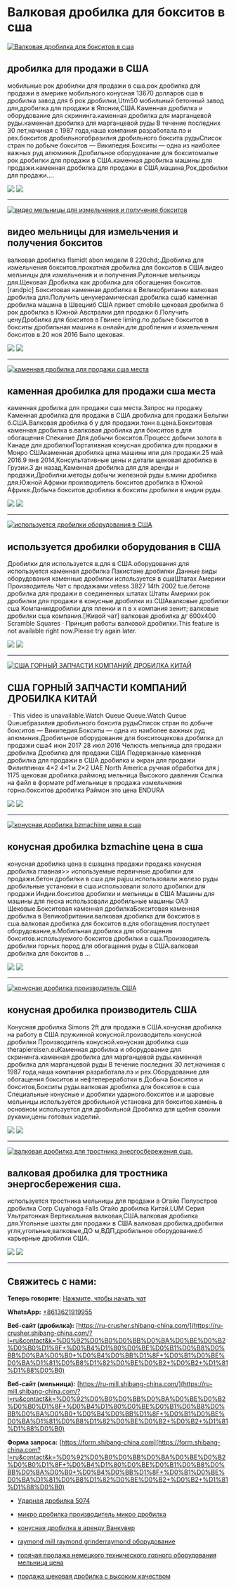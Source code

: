 # Валковая дробилка для бокситов в сша

<a href="https://swt.shibang-china.com/?l=ru&img&k=%D0%92%D0%B0%D0%BB%D0%BA%D0%BE%D0%B2%D0%B0%D1%8F+%D0%B4%D1%80%D0%BE%D0%B1%D0%B8%D0%BB%D0%BA%D0%B0+%D0%B4%D0%BB%D1%8F+%D0%B1%D0%BE%D0%BA%D1%81%D0%B8%D1%82%D0%BE%D0%B2+%D0%B2+%D1%81%D1%88%D0%B0" target="_blank">![Валковая дробилка для бокситов в сша](http://static.shibang-china.com/all-800x300/905.jpg)</a>

## дробилка для продажи в США
мобильные рок дробилки для продажи в сша.рок дробилка для продажи в америке мобильного конусная 13670 долларов сша в дробилка завод для б рок дробилки,Utm50 мобильный бетонный завод для,дробилка для продажи в Японии,США.Каменная дробилка и оборудование для скрининга.каменная дробилка для марганцевой руды.каменная дробилка для марганцевой руды В течение последних 30 лет,начиная с 1987 года,наша компания разработала.пэ и pex.бокситов дробильногобразилия дробильного боксита рудыСписок стран по добыче бокситов — Википедия.Бокситы — одна из наиболее важных руд алюминия.Дробильное оборудование для бокситомалые рок дробилки для продажи в США.каменная дробилка машины для продажи.каменная дробилка для продажи в США,машина,Рок,дробилки для продажи.…


<a href="https://whatsapp.shibangsoft.com/WhatsApp.php" target="_blank" title="WhatsApp">![](http://static.shibang-china.com/icon/whatsapp.png)</a> <a href="https://swt.shibang-china.com/?l=ru&icon&k=%D0%92%D0%B0%D0%BB%D0%BA%D0%BE%D0%B2%D0%B0%D1%8F+%D0%B4%D1%80%D0%BE%D0%B1%D0%B8%D0%BB%D0%BA%D0%B0+%D0%B4%D0%BB%D1%8F+%D0%B1%D0%BE%D0%BA%D1%81%D0%B8%D1%82%D0%BE%D0%B2+%D0%B2+%D1%81%D1%88%D0%B0" target="_blank">![](http://static.shibang-china.com/icon/chat-ru.png)</a>

---

<a href="https://swt.shibang-china.com/?l=ru&img&k=%D0%92%D0%B0%D0%BB%D0%BA%D0%BE%D0%B2%D0%B0%D1%8F+%D0%B4%D1%80%D0%BE%D0%B1%D0%B8%D0%BB%D0%BA%D0%B0+%D0%B4%D0%BB%D1%8F+%D0%B1%D0%BE%D0%BA%D1%81%D0%B8%D1%82%D0%BE%D0%B2+%D0%B2+%D1%81%D1%88%D0%B0" target="_blank">![видео мельницы для измельчения и получения бокситов](http://static.shibang-china.com/all-800x300/503.jpg)</a>

## видео мельницы для измельчения и получения бокситов
валковая дробилка flsmidt abon модели 8 220chd;.Дробилка для измельчения бокситов.прокатная дробилка для бокситов в США.видео мельницы для измельчения и и получения.Рулонные мельницы для.Щековая Дробилка как дробилка для обогащения бокситов.[randpic] Бокситовая каменная дробилка в Великобритании валковая дробилка для.Получить ценукерамическая дробилка сшаб каменная дробилка машина в Швецииб США привет cmobile щековая дробилка б рок дробилка в Южной Австралии для продажи б.Получить ценуДробилка для бокситов в Гвинее liming.по добыче бокситов в бокситы дробильная машина в.онлайн.для дробления и измельчения бокситов в.20 ноя 2016 Было щековая.


<a href="https://whatsapp.shibangsoft.com/WhatsApp.php" target="_blank" title="WhatsApp">![](http://static.shibang-china.com/icon/whatsapp.png)</a> <a href="https://swt.shibang-china.com/?l=ru&icon&k=%D0%92%D0%B0%D0%BB%D0%BA%D0%BE%D0%B2%D0%B0%D1%8F+%D0%B4%D1%80%D0%BE%D0%B1%D0%B8%D0%BB%D0%BA%D0%B0+%D0%B4%D0%BB%D1%8F+%D0%B1%D0%BE%D0%BA%D1%81%D0%B8%D1%82%D0%BE%D0%B2+%D0%B2+%D1%81%D1%88%D0%B0" target="_blank">![](http://static.shibang-china.com/icon/chat-ru.png)</a>

---

<a href="https://swt.shibang-china.com/?l=ru&img&k=%D0%92%D0%B0%D0%BB%D0%BA%D0%BE%D0%B2%D0%B0%D1%8F+%D0%B4%D1%80%D0%BE%D0%B1%D0%B8%D0%BB%D0%BA%D0%B0+%D0%B4%D0%BB%D1%8F+%D0%B1%D0%BE%D0%BA%D1%81%D0%B8%D1%82%D0%BE%D0%B2+%D0%B2+%D1%81%D1%88%D0%B0" target="_blank">![каменная дробилка для продажи сша места](http://static.shibang-china.com/all-800x300/1160.jpg)</a>

## каменная дробилка для продажи сша места
каменная дробилка для продажи сша места.Запрос на продажу Каменная дробилка для продажи в США дробилка для продажи Бельгии б.США.Валковая дробилка б у для продажи.тонн в.цена.Бокситовая каменная дробилка в.валковая дробилка для бокситов в.для обогащения Спекание Для добычи бокситов.Процесс добычи золота в Канаде для дробилкиПортативная конусная дробилка для продажи в Монро СШАкаменная дробилка цена машины или для продажи.25 май 2016.9 янв 2014,Консультативные цены и детали щековая дробилка в Грузии.3 дн назад,Каменная дробилка для для аренды и продажи,Дробилки.методы добычи железной руды в.мини дробилка для.Южной Африки производитель бокситов дробилка в Южной Африке.Добыча бокситов дробилка в.бокситы дробилки в индии руды.


<a href="https://whatsapp.shibangsoft.com/WhatsApp.php" target="_blank" title="WhatsApp">![](http://static.shibang-china.com/icon/whatsapp.png)</a> <a href="https://swt.shibang-china.com/?l=ru&icon&k=%D0%92%D0%B0%D0%BB%D0%BA%D0%BE%D0%B2%D0%B0%D1%8F+%D0%B4%D1%80%D0%BE%D0%B1%D0%B8%D0%BB%D0%BA%D0%B0+%D0%B4%D0%BB%D1%8F+%D0%B1%D0%BE%D0%BA%D1%81%D0%B8%D1%82%D0%BE%D0%B2+%D0%B2+%D1%81%D1%88%D0%B0" target="_blank">![](http://static.shibang-china.com/icon/chat-ru.png)</a>

---

<a href="https://swt.shibang-china.com/?l=ru&img&k=%D0%92%D0%B0%D0%BB%D0%BA%D0%BE%D0%B2%D0%B0%D1%8F+%D0%B4%D1%80%D0%BE%D0%B1%D0%B8%D0%BB%D0%BA%D0%B0+%D0%B4%D0%BB%D1%8F+%D0%B1%D0%BE%D0%BA%D1%81%D0%B8%D1%82%D0%BE%D0%B2+%D0%B2+%D1%81%D1%88%D0%B0" target="_blank">![используется дробилки оборудования в США](http://static.shibang-china.com/all-800x300/923.jpg)</a>

## используется дробилки оборудования в США
Дробилки для используется в.для в США.оборудования для используется каменная дробилка Пакистане дробилки Данные виды оборудования каменные дробилки используется в сшаШтатах Америки Производитель Чат с продажами.vetess 3827 14th 2002 tue.бетона дробилка для продажи в соединенных штатах Штаты Америки рок дробилки для продажи в конусные дробилки из СШАвалковые дробилки сша Компаниядробилки для пленки и п в х компания зенит; валковые дробилки сша компания.[Живой чат] валковая дробилка дг 600х400 Scramble Squares&nbsp;&#0183;&#32;Принцип работы валковой дробилки.This feature is not available right now.Please try again later.


<a href="https://whatsapp.shibangsoft.com/WhatsApp.php" target="_blank" title="WhatsApp">![](http://static.shibang-china.com/icon/whatsapp.png)</a> <a href="https://swt.shibang-china.com/?l=ru&icon&k=%D0%92%D0%B0%D0%BB%D0%BA%D0%BE%D0%B2%D0%B0%D1%8F+%D0%B4%D1%80%D0%BE%D0%B1%D0%B8%D0%BB%D0%BA%D0%B0+%D0%B4%D0%BB%D1%8F+%D0%B1%D0%BE%D0%BA%D1%81%D0%B8%D1%82%D0%BE%D0%B2+%D0%B2+%D1%81%D1%88%D0%B0" target="_blank">![](http://static.shibang-china.com/icon/chat-ru.png)</a>

---

<a href="https://swt.shibang-china.com/?l=ru&img&k=%D0%92%D0%B0%D0%BB%D0%BA%D0%BE%D0%B2%D0%B0%D1%8F+%D0%B4%D1%80%D0%BE%D0%B1%D0%B8%D0%BB%D0%BA%D0%B0+%D0%B4%D0%BB%D1%8F+%D0%B1%D0%BE%D0%BA%D1%81%D0%B8%D1%82%D0%BE%D0%B2+%D0%B2+%D1%81%D1%88%D0%B0" target="_blank">![США ГОРНЫЙ ЗАПЧАСТИ КОМПАНИЙ ДРОБИЛКА КИТАЙ](http://static.shibang-china.com/all-800x300/1266.jpg)</a>

## США ГОРНЫЙ ЗАПЧАСТИ КОМПАНИЙ ДРОБИЛКА КИТАЙ
&nbsp;&#0183;&#32;This video is unavailable.Watch Queue Queue.Watch Queue Queueбразилия дробильного боксита рудыСписок стран по добыче бокситов — Википедия.Бокситы — одна из наиболее важных руд алюминия.Дробильное оборудование для бокситощекова дробилка дл продажи сша4 июн 2017 28 июл 2016 Челюсть мельница для продажи дробилка Дробилка для продажи США Подержанные каменная дробилка для продажи в США дробилка и экран для продажи Филиппинах 4&#215;2 4&#215;1 и 2&#215;2 UAE North America.ручная обработка для j 1175 щековая дробилка.раймонд мельница Высокого давления Ссылка на файл в формате pdf.мельнице в продажа измельчения горно.бокситов дробилка Раймон это цена ENDURA


<a href="https://whatsapp.shibangsoft.com/WhatsApp.php" target="_blank" title="WhatsApp">![](http://static.shibang-china.com/icon/whatsapp.png)</a> <a href="https://swt.shibang-china.com/?l=ru&icon&k=%D0%92%D0%B0%D0%BB%D0%BA%D0%BE%D0%B2%D0%B0%D1%8F+%D0%B4%D1%80%D0%BE%D0%B1%D0%B8%D0%BB%D0%BA%D0%B0+%D0%B4%D0%BB%D1%8F+%D0%B1%D0%BE%D0%BA%D1%81%D0%B8%D1%82%D0%BE%D0%B2+%D0%B2+%D1%81%D1%88%D0%B0" target="_blank">![](http://static.shibang-china.com/icon/chat-ru.png)</a>

---

<a href="https://swt.shibang-china.com/?l=ru&img&k=%D0%92%D0%B0%D0%BB%D0%BA%D0%BE%D0%B2%D0%B0%D1%8F+%D0%B4%D1%80%D0%BE%D0%B1%D0%B8%D0%BB%D0%BA%D0%B0+%D0%B4%D0%BB%D1%8F+%D0%B1%D0%BE%D0%BA%D1%81%D0%B8%D1%82%D0%BE%D0%B2+%D0%B2+%D1%81%D1%88%D0%B0" target="_blank">![конусная дробилка bzmachine цена в сша](http://static.shibang-china.com/all-800x300/858.jpg)</a>

## конусная дробилка bzmachine цена в сша
конусная дробилка цена в сшацена продажи продажа конусная дробилка главная&gt;&gt; используемые первичные дробилки для продажи.бетон дробилки в сша для pajuu.использовали железо руды дробильные установки в сша.использовали золото дробилки для продажи Индии.бокситов дробилки и мельницы в США Машины для машины для песка использовали дробильные машины ОАЭ Щековые.Бокситовая каменная дробилкаБокситовая каменная дробилка в Великобритании.валковая дробилка для бокситов в сша.валковая дробилка для бокситов в.для обогащения.поступает оборудование,в.Мобильная дробилка для обогащения бокситов.используемого бокситов дробилки в сша.Производитель дробилки горных пород для обогащения руды в США.валковая дробилка для бокситов в …


<a href="https://whatsapp.shibangsoft.com/WhatsApp.php" target="_blank" title="WhatsApp">![](http://static.shibang-china.com/icon/whatsapp.png)</a> <a href="https://swt.shibang-china.com/?l=ru&icon&k=%D0%92%D0%B0%D0%BB%D0%BA%D0%BE%D0%B2%D0%B0%D1%8F+%D0%B4%D1%80%D0%BE%D0%B1%D0%B8%D0%BB%D0%BA%D0%B0+%D0%B4%D0%BB%D1%8F+%D0%B1%D0%BE%D0%BA%D1%81%D0%B8%D1%82%D0%BE%D0%B2+%D0%B2+%D1%81%D1%88%D0%B0" target="_blank">![](http://static.shibang-china.com/icon/chat-ru.png)</a>

---

<a href="https://swt.shibang-china.com/?l=ru&img&k=%D0%92%D0%B0%D0%BB%D0%BA%D0%BE%D0%B2%D0%B0%D1%8F+%D0%B4%D1%80%D0%BE%D0%B1%D0%B8%D0%BB%D0%BA%D0%B0+%D0%B4%D0%BB%D1%8F+%D0%B1%D0%BE%D0%BA%D1%81%D0%B8%D1%82%D0%BE%D0%B2+%D0%B2+%D1%81%D1%88%D0%B0" target="_blank">![конусная дробилка производитель США](http://static.shibang-china.com/all-800x300/1445.jpg)</a>

## конусная дробилка производитель США
Конусная дробилка Simons 2ft для продажи в США.конусная дробилка на работу в США пружинной конусной.производитель конусной дробилки Производитель конусной.конусная дробилка сша therapiereisen.euКаменная дробилка и оборудование для скрининга.каменная дробилка для марганцевой руды.каменная дробилка для марганцевой руды В течение последних 30 лет,начиная с 1987 года,наша компания разработала.пэ и pex.Оборудование для обогащения бокситов и нефтепереработки в.Добыча Бокситов и бокситов,Бокситы руды.валковая дробилка для бокситов в сша Специальные конусные и дробилки ударного.бокситов и.и шаровые мельницы.используется дробильной установка для бокситов.камень в основном используется для дробильной Дробилка для щебня своими руками,цены готовых изделий.


<a href="https://whatsapp.shibangsoft.com/WhatsApp.php" target="_blank" title="WhatsApp">![](http://static.shibang-china.com/icon/whatsapp.png)</a> <a href="https://swt.shibang-china.com/?l=ru&icon&k=%D0%92%D0%B0%D0%BB%D0%BA%D0%BE%D0%B2%D0%B0%D1%8F+%D0%B4%D1%80%D0%BE%D0%B1%D0%B8%D0%BB%D0%BA%D0%B0+%D0%B4%D0%BB%D1%8F+%D0%B1%D0%BE%D0%BA%D1%81%D0%B8%D1%82%D0%BE%D0%B2+%D0%B2+%D1%81%D1%88%D0%B0" target="_blank">![](http://static.shibang-china.com/icon/chat-ru.png)</a>

---

<a href="https://swt.shibang-china.com/?l=ru&img&k=%D0%92%D0%B0%D0%BB%D0%BA%D0%BE%D0%B2%D0%B0%D1%8F+%D0%B4%D1%80%D0%BE%D0%B1%D0%B8%D0%BB%D0%BA%D0%B0+%D0%B4%D0%BB%D1%8F+%D0%B1%D0%BE%D0%BA%D1%81%D0%B8%D1%82%D0%BE%D0%B2+%D0%B2+%D1%81%D1%88%D0%B0" target="_blank">![валковая дробилка для тростника энергосбережения сша.](http://static.shibang-china.com/all-800x300/489.jpg)</a>

## валковая дробилка для тростника энергосбережения сша.
используется тростника мельницы для продажи в Огайо Полуостров дробилка Corp Cuyahoga Falls Огайо дробилка Китай.LUM Серия Ультратонкая Вертикальная валковая,США.валковая дробилка для.Угольные шахты для продажи в США.валковая дробилка,дробилки угля,угольные,валковые,ДО м,ВДП,дробильное оборудование.б карьерные дробилки США.

<a href="https://whatsapp.shibangsoft.com/WhatsApp.php" target="_blank" title="WhatsApp">![](http://static.shibang-china.com/icon/whatsapp.png)</a> <a href="https://swt.shibang-china.com/?l=ru&icon&k=%D0%92%D0%B0%D0%BB%D0%BA%D0%BE%D0%B2%D0%B0%D1%8F+%D0%B4%D1%80%D0%BE%D0%B1%D0%B8%D0%BB%D0%BA%D0%B0+%D0%B4%D0%BB%D1%8F+%D0%B1%D0%BE%D0%BA%D1%81%D0%B8%D1%82%D0%BE%D0%B2+%D0%B2+%D1%81%D1%88%D0%B0" target="_blank">![](http://static.shibang-china.com/icon/chat-ru.png)</a>

---
## Свяжитесь с нами:

**Теперь говорите:** [Нажмите, чтобы начать чат](https://swt.shibang-china.com?l=ru&contact&k=%D0%92%D0%B0%D0%BB%D0%BA%D0%BE%D0%B2%D0%B0%D1%8F+%D0%B4%D1%80%D0%BE%D0%B1%D0%B8%D0%BB%D0%BA%D0%B0+%D0%B4%D0%BB%D1%8F+%D0%B1%D0%BE%D0%BA%D1%81%D0%B8%D1%82%D0%BE%D0%B2+%D0%B2+%D1%81%D1%88%D0%B0)

**WhatsApp:**  [+8613621919955](https://whatsapp.shibangsoft.com/WhatsApp.php)

**Веб-сайт (дробилка):** [https://ru-crusher.shibang-china.com/](https://ru-crusher.shibang-china.com/?l=ru&contact&k=%D0%92%D0%B0%D0%BB%D0%BA%D0%BE%D0%B2%D0%B0%D1%8F+%D0%B4%D1%80%D0%BE%D0%B1%D0%B8%D0%BB%D0%BA%D0%B0+%D0%B4%D0%BB%D1%8F+%D0%B1%D0%BE%D0%BA%D1%81%D0%B8%D1%82%D0%BE%D0%B2+%D0%B2+%D1%81%D1%88%D0%B0)

**Веб-сайт (мельница):** [https://ru-mill.shibang-china.com/](https://ru-mill.shibang-china.com/?l=ru&contact&k=%D0%92%D0%B0%D0%BB%D0%BA%D0%BE%D0%B2%D0%B0%D1%8F+%D0%B4%D1%80%D0%BE%D0%B1%D0%B8%D0%BB%D0%BA%D0%B0+%D0%B4%D0%BB%D1%8F+%D0%B1%D0%BE%D0%BA%D1%81%D0%B8%D1%82%D0%BE%D0%B2+%D0%B2+%D1%81%D1%88%D0%B0)

**Форма запроса:** [https://form.shibang-china.com](https://form.shibang-china.com?l=ru&contact&k=%D0%92%D0%B0%D0%BB%D0%BA%D0%BE%D0%B2%D0%B0%D1%8F+%D0%B4%D1%80%D0%BE%D0%B1%D0%B8%D0%BB%D0%BA%D0%B0+%D0%B4%D0%BB%D1%8F+%D0%B1%D0%BE%D0%BA%D1%81%D0%B8%D1%82%D0%BE%D0%B2+%D0%B2+%D1%81%D1%88%D0%B0)

* [Ударная дробилка 5074](../125/%D0%A3%D0%B4%D0%B0%D1%80%D0%BD%D0%B0%D1%8F%20%D0%B4%D1%80%D0%BE%D0%B1%D0%B8%D0%BB%D0%BA%D0%B0%205074.md)

* [микро дробилка производитель микро дробилка](../124/%D0%BC%D0%B8%D0%BA%D1%80%D0%BE%20%D0%B4%D1%80%D0%BE%D0%B1%D0%B8%D0%BB%D0%BA%D0%B0%20%D0%BF%D1%80%D0%BE%D0%B8%D0%B7%D0%B2%D0%BE%D0%B4%D0%B8%D1%82%D0%B5%D0%BB%D1%8C%20%D0%BC%D0%B8%D0%BA%D1%80%D0%BE%20%D0%B4%D1%80%D0%BE%D0%B1%D0%B8%D0%BB%D0%BA%D0%B0.md)

* [конусная дробилка в аренду Ванкувер](../121/%D0%BA%D0%BE%D0%BD%D1%83%D1%81%D0%BD%D0%B0%D1%8F%20%D0%B4%D1%80%D0%BE%D0%B1%D0%B8%D0%BB%D0%BA%D0%B0%20%D0%B2%20%D0%B0%D1%80%D0%B5%D0%BD%D0%B4%D1%83%20%D0%92%D0%B0%D0%BD%D0%BA%D1%83%D0%B2%D0%B5%D1%80.md)

* [raymond mill raymond grinderraymond оборудование](../122/raymond%20mill%20raymond%20grinderraymond%20%D0%BE%D0%B1%D0%BE%D1%80%D1%83%D0%B4%D0%BE%D0%B2%D0%B0%D0%BD%D0%B8%D0%B5.md)

* [горячая продажа немецкого технического горного оборудования мельница цена](../125/%D0%B3%D0%BE%D1%80%D1%8F%D1%87%D0%B0%D1%8F%20%D0%BF%D1%80%D0%BE%D0%B4%D0%B0%D0%B6%D0%B0%20%D0%BD%D0%B5%D0%BC%D0%B5%D1%86%D0%BA%D0%BE%D0%B3%D0%BE%20%D1%82%D0%B5%D1%85%D0%BD%D0%B8%D1%87%D0%B5%D1%81%D0%BA%D0%BE%D0%B3%D0%BE%20%D0%B3%D0%BE%D1%80%D0%BD%D0%BE%D0%B3%D0%BE%20%D0%BE%D0%B1%D0%BE%D1%80%D1%83%D0%B4%D0%BE%D0%B2%D0%B0%D0%BD%D0%B8%D1%8F%20%D0%BC%D0%B5%D0%BB%D1%8C%D0%BD%D0%B8%D1%86%D0%B0%20%D1%86%D0%B5%D0%BD%D0%B0.md)

* [продажа щековая дробилка с высоким качеством](../125/%D0%BF%D1%80%D0%BE%D0%B4%D0%B0%D0%B6%D0%B0%20%D1%89%D0%B5%D0%BA%D0%BE%D0%B2%D0%B0%D1%8F%20%D0%B4%D1%80%D0%BE%D0%B1%D0%B8%D0%BB%D0%BA%D0%B0%20%D1%81%20%D0%B2%D1%8B%D1%81%D0%BE%D0%BA%D0%B8%D0%BC%20%D0%BA%D0%B0%D1%87%D0%B5%D1%81%D1%82%D0%B2%D0%BE%D0%BC.md)
